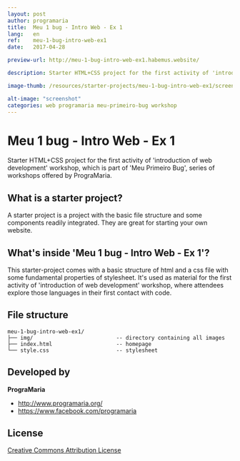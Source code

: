 ```yaml
---
layout: post
author: programaria
title:  Meu 1 bug - Intro Web - Ex 1
lang:   en
ref:    meu-1-bug-intro-web-ex1
date:   2017-04-28

preview-url: http://meu-1-bug-intro-web-ex1.habemus.website/

description: Starter HTML+CSS project for the first activity of 'introduction of web development' workshop, which is part of 'Meu Primeiro Bug', series of workshops offered by PrograMaria.

image-thumb: /resources/starter-projects/meu-1-bug-intro-web-ex1/screenshot.png

alt-image: "screenshot"
categories: web programaria meu-primeiro-bug workshop
---
```


# Meu 1 bug - Intro Web - Ex 1

Starter HTML+CSS project for the first activity of 'introduction of web development' workshop, which is part of 'Meu Primeiro Bug', series of workshops offered by PrograMaria.

## What is a starter project?

A starter project is a project with the basic file structure and some components readily integrated. They are great for starting your own website.

## What's inside 'Meu 1 bug - Intro Web - Ex 1'?

This starter-project comes with a basic structure of html and a css file with some fundamental properties of stylesheet. It's used as material for the first activity of  'introduction of web development' workshop, where attendees explore those languages in their first contact with code.

## File structure

```
meu-1-bug-intro-web-ex1/
├── img/                          -- directory containing all images    
├── index.html                    -- homepage
└── style.css                     -- stylesheet
```

## Developed by

**PrograMaria**

- <http://www.programaria.org/>
- <https://www.facebook.com/programaria>

## License

[Creative Commons Attribution License](http://creativecommons.org/licenses/by/2.0/)
